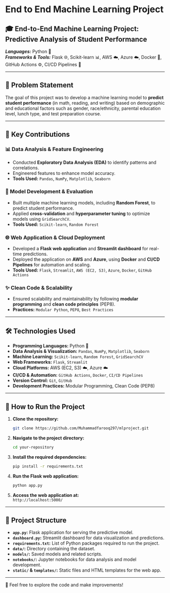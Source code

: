 # End to End Machine Learning Project

## 🎓 End-to-End Machine Learning Project: **Predictive Analysis of Student Performance**  

**_Languages:_** Python 🐍  
**_Frameworks & Tools:_** Flask 🌐, Scikit-learn 📊, AWS ☁️, Azure ☁️, Docker 🐳, GitHub Actions ⚙️, CI/CD Pipelines 🚀

---

## 🎯 Problem Statement  
The goal of this project was to develop a machine learning model to **predict student performance** (in math, reading, and writing) based on demographic and educational factors such as gender, race/ethnicity, parental education level, lunch type, and test preparation course.

---

## 🔑 Key Contributions

### 📊 Data Analysis & Feature Engineering  
- Conducted **Exploratory Data Analysis (EDA)** to identify patterns and correlations.  
- Engineered features to enhance model accuracy.  
- **Tools Used:** `Pandas`, `NumPy`, `Matplotlib`, `Seaborn`

### 🧠 Model Development & Evaluation  
- Built multiple machine learning models, including **Random Forest**, to predict student performance.  
- Applied **cross-validation** and **hyperparameter tuning** to optimize models using `GridSearchCV`.  
- **Tools Used:** `Scikit-learn`, `Random Forest`

### 🌐 Web Application & Cloud Deployment  
- Developed a **Flask web application** and **Streamlit dashboard** for real-time predictions.  
- Deployed the application on **AWS** and **Azure**, using **Docker** and **CI/CD Pipelines** for automation and scaling.  
- **Tools Used:** `Flask`, `Streamlit`, `AWS (EC2, S3)`, `Azure`, `Docker`, `GitHub Actions`

### ✨ Clean Code & Scalability  
- Ensured scalability and maintainability by following **modular programming** and **clean code principles** (PEP8).  
- **Practices:** `Modular Python`, `PEP8`, `Best Practices`

---

## 🛠️ Technologies Used

- **Programming Languages:** Python 🐍
- **Data Analysis & Visualization:** `Pandas`, `NumPy`, `Matplotlib`, `Seaborn`
- **Machine Learning:** `Scikit-learn`, `Random Forest`, `GridSearchCV`
- **Web Frameworks:** `Flask`, `Streamlit`
- **Cloud Platforms:** AWS (EC2, S3) ☁️, Azure ☁️
- **CI/CD & Automation:** `GitHub Actions`, `Docker`, `CI/CD Pipelines`
- **Version Control:** `Git`, `GitHub`
- **Development Practices:** Modular Programming, Clean Code (PEP8)

---

## 📝 How to Run the Project

1. **Clone the repository:**  
    ```bash
    git clone https://github.com/Muhammadfarooq297/mlproject.git
    ```

2. **Navigate to the project directory:**  
    ```bash
    cd your-repository
    ```

3. **Install the required dependencies:**  
    ```bash
    pip install -r requirements.txt
    ```

4. **Run the Flask web application:**  
    ```bash
    python app.py
    ```

5. **Access the web application at:**  
    `http://localhost:5000/`

---

## 📁 Project Structure

- **`app.py`:** Flask application for serving the predictive model.
- **`dashboard.py`:** Streamlit dashboard for data visualization and predictions.
- **`requirements.txt`:** List of Python packages required to run the project.
- **`data/`:** Directory containing the dataset.
- **`models/`:** Saved models and related scripts.
- **`notebooks/`:** Jupyter notebooks for data analysis and model development.
- **`static/` & `templates/`:** Static files and HTML templates for the web app.

---

🎉 Feel free to explore the code and make improvements!
